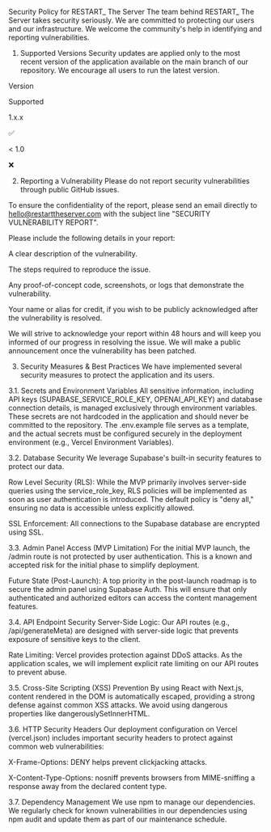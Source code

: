 Security Policy for RESTART_ The Server
The team behind RESTART_ The Server takes security seriously. We are committed to protecting our users and our infrastructure. We welcome the community's help in identifying and reporting vulnerabilities.

1. Supported Versions
Security updates are applied only to the most recent version of the application available on the main branch of our repository. We encourage all users to run the latest version.

Version

Supported

1.x.x

:white_check_mark:

< 1.0

:x:

2. Reporting a Vulnerability
Please do not report security vulnerabilities through public GitHub issues.

To ensure the confidentiality of the report, please send an email directly to hello@restarttheserver.com with the subject line "SECURITY VULNERABILITY REPORT".

Please include the following details in your report:

A clear description of the vulnerability.

The steps required to reproduce the issue.

Any proof-of-concept code, screenshots, or logs that demonstrate the vulnerability.

Your name or alias for credit, if you wish to be publicly acknowledged after the vulnerability is resolved.

We will strive to acknowledge your report within 48 hours and will keep you informed of our progress in resolving the issue. We will make a public announcement once the vulnerability has been patched.

3. Security Measures & Best Practices
We have implemented several security measures to protect the application and its users.

3.1. Secrets and Environment Variables
All sensitive information, including API keys (SUPABASE_SERVICE_ROLE_KEY, OPENAI_API_KEY) and database connection details, is managed exclusively through environment variables. These secrets are not hardcoded in the application and should never be committed to the repository. The .env.example file serves as a template, and the actual secrets must be configured securely in the deployment environment (e.g., Vercel Environment Variables).

3.2. Database Security
We leverage Supabase's built-in security features to protect our data.

Row Level Security (RLS): While the MVP primarily involves server-side queries using the service_role_key, RLS policies will be implemented as soon as user authentication is introduced. The default policy is "deny all," ensuring no data is accessible unless explicitly allowed.

SSL Enforcement: All connections to the Supabase database are encrypted using SSL.

3.3. Admin Panel Access (MVP Limitation)
For the initial MVP launch, the /admin route is not protected by user authentication. This is a known and accepted risk for the initial phase to simplify deployment.

Future State (Post-Launch): A top priority in the post-launch roadmap is to secure the admin panel using Supabase Auth. This will ensure that only authenticated and authorized editors can access the content management features.

3.4. API Endpoint Security
Server-Side Logic: Our API routes (e.g., /api/generateMeta) are designed with server-side logic that prevents exposure of sensitive keys to the client.

Rate Limiting: Vercel provides protection against DDoS attacks. As the application scales, we will implement explicit rate limiting on our API routes to prevent abuse.

3.5. Cross-Site Scripting (XSS) Prevention
By using React with Next.js, content rendered in the DOM is automatically escaped, providing a strong defense against common XSS attacks. We avoid using dangerous properties like dangerouslySetInnerHTML.

3.6. HTTP Security Headers
Our deployment configuration on Vercel (vercel.json) includes important security headers to protect against common web vulnerabilities:

X-Frame-Options: DENY helps prevent clickjacking attacks.

X-Content-Type-Options: nosniff prevents browsers from MIME-sniffing a response away from the declared content type.

3.7. Dependency Management
We use npm to manage our dependencies. We regularly check for known vulnerabilities in our dependencies using npm audit and update them as part of our maintenance schedule.